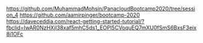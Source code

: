 https://github.com/MuhammadMohsin/PanacloudBootcamp2020/tree/session_4
https://github.com/aamirpinger/bootcamp-2020
https://daveceddia.com/react-getting-started-tutorial/?fbclid=IwAR0NzHXjI38xaf5mhC5ds1_EOPl5CVoquEQ7mXU0fSmS6BxsF3eix8i1OFc